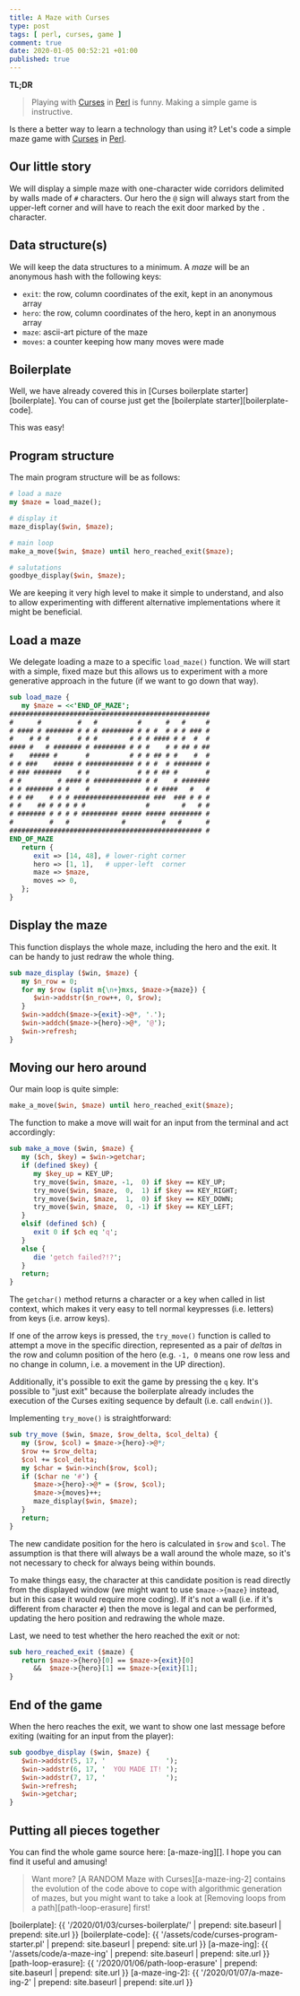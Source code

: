 ```yaml
---
title: A Maze with Curses
type: post
tags: [ perl, curses, game ]
comment: true
date: 2020-01-05 00:52:21 +01:00
published: true
---
```


**TL;DR**

> Playing with [Curses][] in [Perl][] is funny. Making a simple game is
> instructive.

Is there a better way to learn a technology than using it? Let's code a
simple maze game with [Curses][] in [Perl][].

## Our little story

We will display a simple maze with one-character wide corridors delimited by
walls made of `#` characters. Our hero the `@` sign will always start from
the upper-left corner and will have to reach the exit door marked by the `.`
character.


## Data structure(s)

We will keep the data structures to a minimum. A *maze* will be an anonymous
hash with the following keys:

- `exit`: the row, column coordinates of the exit, kept in an anonymous array
- `hero`: the row, column coordinates of the hero, kept in an anonymous array
- `maze`: ascii-art picture of the maze
- `moves`: a counter keeping how many moves were made

## Boilerplate

Well, we have already covered this in [Curses boilerplate
starter][boilerplate]. You can of course just get the [boilerplate
starter][boilerplate-code].

This was easy!


## Program structure

The main program structure will be as follows:

```perl
# load a maze
my $maze = load_maze();

# display it
maze_display($win, $maze);

# main loop
make_a_move($win, $maze) until hero_reached_exit($maze);

# salutations
goodbye_display($win, $maze);
```

We are keeping it very high level to make it simple to understand, and also
to allow experimenting with different alternative implementations where it
might be beneficial.


## Load a maze

We delegate loading a maze to a specific `load_maze()` function. We will
start with a simple, fixed maze but this allows us to experiment with a more
generative approach in the future (if we want to go down that way).

```perl
sub load_maze {
   my $maze = <<'END_OF_MAZE';
##################################################
#      #         #   #          #      #   #     #
# #### # ####### # # # ######## # # #  # # # ### #
#    # # #       # # #        # # # #### # #  #  #
#### #   # ####### # ######## # # #    # # ## # ##
#    ##### #       #          # # # ## # #    #  #
# # ###    ##### # ############ # # #  # ####### #
# ### #######    # #            # # # ## #       #
# #         # #### # ############ # #    # #######
# # ####### # #    #              # # ####   #   #
# # ##    # # # ################### ###  ### # # #
# #    ## # # # # #               #        #   # #
# ####### # # # # ######### ##### ##### ######## #
#         #   #             #         #   #      #
################################################ #
END_OF_MAZE
   return {
      exit => [14, 48], # lower-right corner
      hero => [1, 1],   # upper-left  corner
      maze => $maze,
      moves => 0,
   };
}
```

## Display the maze

This function displays the whole maze, including the hero and the exit. It
can be handy to just redraw the whole thing.

```perl
sub maze_display ($win, $maze) {
   my $n_row = 0;
   for my $row (split m{\n+}mxs, $maze->{maze}) {
      $win->addstr($n_row++, 0, $row);
   }
   $win->addch($maze->{exit}->@*, '.');
   $win->addch($maze->{hero}->@*, '@');
   $win->refresh;
}
```

## Moving our hero around

Our main loop is quite simple:

```perl
make_a_move($win, $maze) until hero_reached_exit($maze);
```

The function to make a move will wait for an input from the terminal and act
accordingly:

```perl
sub make_a_move ($win, $maze) {
   my ($ch, $key) = $win->getchar;
   if (defined $key) {
      my $key_up = KEY_UP;
      try_move($win, $maze, -1,  0) if $key == KEY_UP;
      try_move($win, $maze,  0,  1) if $key == KEY_RIGHT;
      try_move($win, $maze,  1,  0) if $key == KEY_DOWN;
      try_move($win, $maze,  0, -1) if $key == KEY_LEFT;
   }
   elsif (defined $ch) {
      exit 0 if $ch eq 'q';
   }
   else {
      die 'getch failed?!?';
   }
   return;
}
```

The `getchar()` method returns a character or a key when called in list
context, which makes it very easy to tell normal keypresses (i.e. letters)
from keys (i.e. arrow keys).

If one of the arrow keys is pressed, the `try_move()` function is called to
attempt a move in the specific direction, represented as a pair of *delta*s
in the row and column position of the hero (e.g. `-1, 0` means one row less
and no change in column, i.e. a movement in the UP direction).

Additionally, it's possible to exit the game by pressing the `q` key. It's
possible to "just exit" because the boilerplate already includes the
execution of the Curses exiting sequence by default (i.e. call `endwin()`).

Implementing `try_move()` is straightforward:

```perl
sub try_move ($win, $maze, $row_delta, $col_delta) {
   my ($row, $col) = $maze->{hero}->@*;
   $row += $row_delta;
   $col += $col_delta;
   my $char = $win->inch($row, $col);
   if ($char ne '#') {
      $maze->{hero}->@* = ($row, $col);
      $maze->{moves}++;
      maze_display($win, $maze);
   }
   return;
}
```

The new candidate position for the hero is calculated in `$row` and `$col`.
The assumption is that there will always be a wall around the whole maze, so
it's not necessary to check for always being within bounds.

To make things easy, the character at this candidate position is read
directly from the displayed window (we might want to use `$maze->{maze}`
instead, but in this case it would require more coding). If it's not a wall
(i.e. if it's different from character `#`) then the move is legal and can
be performed, updating the hero position and redrawing the whole maze.

Last, we need to test whether the hero reached the exit or not:

```perl
sub hero_reached_exit ($maze) {
   return $maze->{hero}[0] == $maze->{exit}[0]
      &&  $maze->{hero}[1] == $maze->{exit}[1];
}
```

## End of the game

When the hero reaches the exit, we want to show one last message before
exiting (waiting for an input from the player):

```perl
sub goodbye_display ($win, $maze) {
   $win->addstr(5, 17, '               ');
   $win->addstr(6, 17, '  YOU MADE IT! ');
   $win->addstr(7, 17, '               ');
   $win->refresh;
   $win->getchar;
}
```

## Putting all pieces together

You can find the whole game source here: [a-maze-ing][]. I hope you can find
it useful and amusing!

> Want more? [A RANDOM Maze with Curses][a-maze-ing-2] contains the evolution
> of the code above to cope with algorithmic generation of mazes, but you might
> want to take a look at [Removing loops from a path][path-loop-erasure] first!

[Curses]: https://metacpan.org/pod/Curses
[Perl]: https://www.perl.org/
[boilerplate]: {{ '/2020/01/03/curses-boilerplate/' | prepend: site.baseurl | prepend: site.url }}
[boilerplate-code]: {{ '/assets/code/curses-program-starter.pl' | prepend: site.baseurl | prepend: site.url }}
[a-maze-ing]: {{ '/assets/code/a-maze-ing' | prepend: site.baseurl | prepend: site.url }}
[path-loop-erasure]: {{ '/2020/01/06/path-loop-erasure' | prepend: site.baseurl | prepend: site.url }}
[a-maze-ing-2]: {{ '/2020/01/07/a-maze-ing-2' | prepend: site.baseurl | prepend: site.url }}
